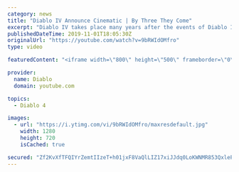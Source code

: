 ```yaml
---
category: news
title: "Diablo IV Announce Cinematic | By Three They Come"
excerpt: "Diablo IV takes place many years after the events of Diablo III, after millions have been slaughtered by the actions of the High Heavens and Burning Hells alike."
publishedDateTime: 2019-11-01T18:05:30Z
originalUrl: "https://youtube.com/watch?v=9bRWIdOMfro"
type: video

featuredContent: "<iframe width=\"800\" height=\"500\" frameborder=\"0\" src=\"https://www.youtube.com/embed/9bRWIdOMfro\" allow=\"accelerometer; autoplay; encrypted-media; gyroscope; picture-in-picture\" allowfullscreen></iframe>"

provider:
  name: Diablo
  domain: youtube.com

topics:
  - Diablo 4

images:
  - url: "https://i.ytimg.com/vi/9bRWIdOMfro/maxresdefault.jpg"
    width: 1280
    height: 720
    isCached: true

secured: "Zf2KvXfTFQIYrZemtIIzeT+h01jxF8VaQlLIZ17xiJJdq0LoKWNMR853QxlePl1iJ6gCM0RbASwMJMpNIji8YIGEo+/Ez1wnsjiS8vo1H0PQkr9hAK84obg1EnJdUfCuX427gGX0eXOMVz59mDic4CQUn/EluhUY4IkWNGrZiitrA/7cDgVVyKmV+YkBLjZbVJ+gwxIqRBlr9I8/Sq3bb+cOcputlBAII4XpKshpx40zyDEYEIKwkJpR3HtUH4+lgZo3Gm9qF7++2ihH9mPAUxJPrbUVlXc/KrTDU1+xqhmWsLmfQgP+MFlUFduflFn3q3AiqDlaRQ0EDbDDuAFrk0NACJ5qX8IXSBgzh3QDBW2Kx2dN+QgesmT2BxXkpTM6wxhXShD/hCYl29cjk/yofAzawIk8eCo77/QoJNE++DrOoCUrImikli7nH7LEV7Jl;LOnbHr3tF9M4ahCF/xu+Cg=="
---
```


